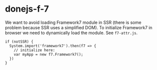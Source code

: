 # donejs-f-7

We want to avoid loading Framework7 module in SSR (there is some problem because SSR uses a simplified DOM).
To initialize Framework7 in browser we need to dynamically load the module. See `f7-attr.js`.

```
if (notSSR) {
  System.import('framework7').then(f7 => {
    // initialize here:
    var myApp = new f7.Framework7();
  })
}
```